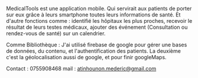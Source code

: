MedicalTools  est une application mobile. Qui servirait aux patients de porter sur eux grâce à leurs smartphone toutes leurs informations de santé. Et d'autre fonctions comme : identifié les hôpitaux les plus proches, recevoir le résultat de leurs testes médicaux, ajouter des événement (Consultation ou rendez-vous de santé) sur un calendrier.

Comme Bibliothèque : J'ai utilisé firebase de google pour gérer une bases de données, du contenu, et l'authentification des patients. La deuxième c'est la géolocalisation aussi de google, et pour finir googleMaps.

Contact : 0755908468
mail : atinhounon.mederic@gmail.com